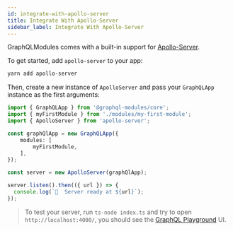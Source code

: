 ```yaml
---
id: integrate-with-apollo-server
title: Integrate With Apollo-Server
sidebar_label: Integrate With Apollo-Server
---
```


GraphQLModules comes with a built-in support for [Apollo-Server](https://www.apollographql.com/docs/apollo-server/getting-started.html).

To get started, add `apollo-server` to your app:

```bash
yarn add apollo-server
```

Then, create a new instance of `ApolloServer` and pass your `GraphQLApp` instance as the first arguments:

```typescript
import { GraphQLApp } from '@graphql-modules/core';
import { myFirstModule } from './modules/my-first-module';
import { ApolloServer } from 'apollo-server';

const graphQlApp = new GraphQLApp({
    modules: [
        myFirstModule,
    ],
});

const server = new ApolloServer(graphQlApp);

server.listen().then(({ url }) => {
  console.log(`🚀  Server ready at ${url}`);
});
```

> To test your server, run `ts-node index.ts` and try to open `http://localhost:4000/`, you should see the [GraphQL Playground](https://github.com/prismagraphql/graphql-playground) UI.

